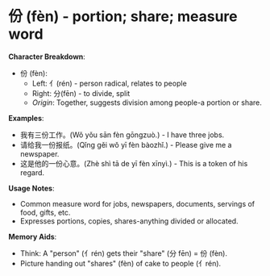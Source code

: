 # **份 (fèn) - portion; share; measure word**

**Character Breakdown**:  
- 份 (fèn):
  - Left: 亻(rén) - person radical, relates to people
  - Right: 分(fēn) - to divide, split
  - *Origin*: Together, suggests division among people-a portion or share.

**Examples**:  
- 我有三份工作。(Wǒ yǒu sān fèn gōngzuò.) - I have three jobs.  
- 请给我一份报纸。(Qǐng gěi wǒ yī fèn bàozhǐ.) - Please give me a newspaper.  
- 这是他的一份心意。(Zhè shì tā de yī fèn xīnyì.) - This is a token of his regard.

**Usage Notes**:  
- Common measure word for jobs, newspapers, documents, servings of food, gifts, etc.  
- Expresses portions, copies, shares-anything divided or allocated.

**Memory Aids**:  
- Think: A "person" (亻rén) gets their "share" (分 fēn) = 份 (fèn).  
- Picture handing out "shares" (fèn) of cake to people (亻rén).